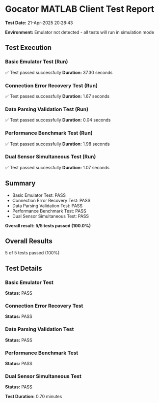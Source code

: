 # Gocator MATLAB Client Test Report
**Test Date:** 21-Apr-2025 20:28:43

**Environment:** Emulator not detected - all tests will run in simulation mode

## Test Execution
### Basic Emulator Test (Run)
✅ Test passed successfully
**Duration:** 37.30 seconds

### Connection Error Recovery Test (Run)
✅ Test passed successfully
**Duration:** 1.67 seconds

### Data Parsing Validation Test (Run)
✅ Test passed successfully
**Duration:** 0.04 seconds

### Performance Benchmark Test (Run)
✅ Test passed successfully
**Duration:** 1.98 seconds

### Dual Sensor Simultaneous Test (Run)
✅ Test passed successfully
**Duration:** 1.07 seconds

## Summary
- Basic Emulator Test: PASS
- Connection Error Recovery Test: PASS
- Data Parsing Validation Test: PASS
- Performance Benchmark Test: PASS
- Dual Sensor Simultaneous Test: PASS

**Overall result: 5/5 tests passed (100.0%)**

## Overall Results
5 of 5 tests passed (100%)

## Test Details
### Basic Emulator Test
**Status:** PASS

### Connection Error Recovery Test
**Status:** PASS

### Data Parsing Validation Test
**Status:** PASS

### Performance Benchmark Test
**Status:** PASS

### Dual Sensor Simultaneous Test
**Status:** PASS

**Test Duration:** 0.70 minutes